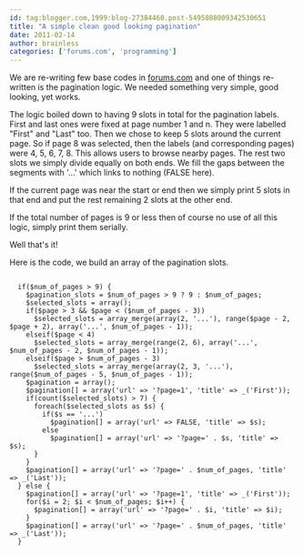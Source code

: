 ```yaml
---
id: tag:blogger.com,1999:blog-27384460.post-5495888009342530651
title: "A simple clean good looking pagination"
date: 2011-02-14
author: brainless
categories: ['forums.com', 'programming']
---
```


We are re-writing few base codes in [forums.com](http://forums.com) and one of things re-written is the pagination logic. We needed something very simple, good looking, yet works.

The logic boiled down to having 9 slots in total for the pagination labels. First and last ones were fixed at page number 1 and n. They were labelled "First" and "Last" too. Then we chose to keep 5 slots around the current page. So if page 8 was selected, then the labels (and corresponding pages) were 4, 5, 6, 7, 8. This allows users to browse nearby pages. The rest two slots we simply divide equally on both ends. We fill the gaps between the segments with '...' which links to nothing (FALSE here).

If the current page was near the start or end then we simply print 5 slots in that end and put the rest remaining 2 slots at the other end.

If the total number of pages is 9 or less then of course no use of all this logic, simply print them serially.

Well that's it!

Here is the code, we build an array of the pagination slots.  

```

  if($num_of_pages > 9) {
    $pagination_slots = $num_of_pages > 9 ? 9 : $num_of_pages;
    $selected_slots = array();
    if($page > 3 && $page < ($num_of_pages - 3))
      $selected_slots = array_merge(array(2, '...'), range($page - 2, $page + 2), array('...', $num_of_pages - 1));
    elseif($page < 4)
      $selected_slots = array_merge(range(2, 6), array('...', $num_of_pages - 2, $num_of_pages - 1));
    elseif($page > $num_of_pages - 3)
      $selected_slots = array_merge(array(2, 3, '...'), range($num_of_pages - 5, $num_of_pages - 1));
    $pagination = array();
    $pagination[] = array('url' => '?page=1', 'title' => _('First'));
    if(count($selected_slots) > 7) {
      foreach($selected_slots as $s) {
        if($s == '...')
          $pagination[] = array('url' => FALSE, 'title' => $s);
        else
          $pagination[] = array('url' => '?page=' . $s, 'title' => $s);
      }
    }
    $pagination[] = array('url' => '?page=' . $num_of_pages, 'title' => _('Last'));
  } else {
    $pagination[] = array('url' => '?page=1', 'title' => _('First'));
    for($i = 2; $i < $num_of_pages; $i++) {
      $pagination[] = array('url' => '?page=' . $i, 'title' => $i);
    }
    $pagination[] = array('url' => '?page=' . $num_of_pages, 'title' => _('Last'));
  }

```